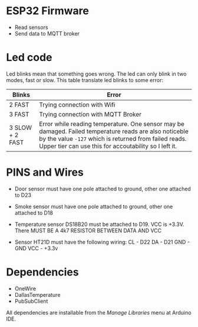 # ESP32 Firmware

* Read sensors
* Send data to MQTT broker


# Led code

Led blinks mean that something goes wrong. The led can only blink in two
modes, fast or slow. This table translate led blinks to some error:

|Blinks|Error|
|---|---|
|2 FAST|Trying connection with Wifi|
|3 FAST|Trying connection with MQTT Broker|
|3 SLOW + 2 FAST|Error while reading temperature. One sensor may be damaged. Failed temperature reads are also noticeble by the value `-127` which is returned from failed reads. Upper tier can use this for accoutability so I left it.|
 
# PINS and Wires

* Door sensor must have one pole attached to ground, other one attached to D23
* Smoke sensor must have one pole attached to ground, other one attached to D18
* Temperature sensor DS18B20 must be attached to D19. VCC is +3.3V. There MUST BE A 4k7 RESISTOR BETWEEN DATA AND VCC

* Sensor HT21D must have the following wiring:
						CL - D22
						DA - D21
						GND - GND
						VCC - +3.3v

# Dependencies

* OneWire
* DallasTemperature
* PubSubClient

All dependencies are installable from the _Manage Libraries_ menu at Arduino IDE.
